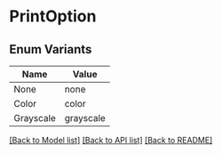 # PrintOption

## Enum Variants

| Name | Value |
|---- | -----|
| None | none |
| Color | color |
| Grayscale | grayscale |


[[Back to Model list]](../README.md#documentation-for-models) [[Back to API list]](../README.md#documentation-for-api-endpoints) [[Back to README]](../README.md)


